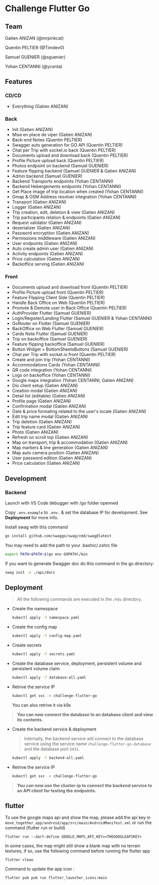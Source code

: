# Challenge Flutter Go

## Team
Gatien ANIZAN (@mrpinkcat)

Quentin PELTIER (@Timdev0)

Samuel GUENIER (@sguenier)

Yohan CENTANNI (@ycenta)

## Features

### CD/CD

- Everything (Gatien ANIZAN)

### Back 

* Init (Gatien ANIZAN)
* Mise en place de viper (Gatien ANIZAN)
* Back-end Notes (Quentin PELTIER)
* Swagger auto generation for GO API (Quentin PELTIER)
* Chat per Trip with socket.io back (Quentin PELTIER)
* Documents upload and download back (Quentin PELTIER)
* Profile Picture upload back (Quentin PELTIER)
* Photos endpoint on backend (Samuel GUENIER)
* Feature flipping backend (Samuel GUENIER & Gatien ANIZAN)
* Admin backend (Samuel GUENIER)
* Backend Transports endpoints (Yohan CENTANNI)
* Backend Hebergements endpoints (Yohan CENTANNI)
* Get Place image of trip location when created (Yohan CENTANNI)
* Gmap & OSM Address resolver integration (Yohan CENTANNI)
* Transport (Gatien ANIZAN)
* Logger (Gatien ANIZAN)
* Trip creation, edit, deletion & view (Gatien ANIZAN)
* Trip participants relation & endpoints (Gatien ANIZAN)
* Request validator (Gatien ANIZAN)
* deserializer (Gatien ANIZAN)
* Password encryption (Gatien ANIZAN)
* Permissions middleware (Gatien ANIZAN)
* User endpoints (Gatien ANIZAN)
* Auto create admin user (Gatien ANIZAN)
* Activity endpoints (Gatien ANIZAN)
* Price calculation (Gatien ANIZAN)
* Backoffice serving (Gatien ANIZAN)

### Front

* Documents upload and download front (Quentin PELTIER)
* Profile Picture upload front (Quentin PELTIER)
* Feature Flipping Client Side (Quentin PELTIER)
* Handle Back Office on Web (Quentin PELTIER)
* Promote & Demote user in Back Office (Quentin PELTIER)
* AuthProvider Flutter (Samuel GUENIER)
* Login/Register/Landing Flutter (Samuel GUENIER & Yohan CENTANNI)
* GoRouter on Flutter (Samuel GUENIER)
* BackOffice on Web Flutter (Samuel GUENIER)
* Cards Note Flutter (Samuel GUENIER)
* Trip on backoffice (Samuel GUENIER)
* Feature flipping backoffice (Samuel GUENIER)
* Button Widget + BottomSheetsButtons (Samuel GUENIER)
* Chat per Trip with socket.io front (Quentin PELTIER)
* Create and join trip (Yohan CENTANNI)
* Accommodations Cards (Yohan CENTANNI)
* QR code integration (Yohan CENTANNI)
* Logs on backoffice (Yohan CENTANNI)
* Google maps integration (Yohan CENTANNI, Gatien ANIZAN)
* Dio client setup (Gatien ANIZAN)
* Creation modal (Gatien ANIZAN)
* Detail list (editable) (Gatien ANIZAN)
* Profile page (Gatien ANIZAN)
* Confirmation modal (Gatien ANIZAN)
* Date & price formating related to the user's locale (Gatien ANIZAN)
* Edit trip name modal (Gatien ANIZAN)
* Trip deletion (Gatien ANIZAN)
* Trip feature card (Gatien ANIZAN)
* Photo (Gatien ANIZAN)
* Refresh on scroll top (Gatien ANIZAN)
* Map on transport, trip & accommodation (Gatien ANIZAN)
* Map markers & line generation (Gatien ANIZAN)
* Map auto camera position (Gatien ANIZAN)
* User password edition (Gatien ANIZAN)
* Price calculation (Gatien ANIZAN)

## Development

### Backend

Launch with VS Code debugger with /go folder openned

Copy `.env.example` to `.env.` & set the database IP for development. See **Deployment** for more info.

Install swag with this command
```bash
go install github.com/swaggo/swag/cmd/swag@latest
```

You may need to add the path to your .bashrc/.zshrc file
```bash
export PATH=$PATH:$(go env GOPATH)/bin
```

If you want to generate Swagger doc do this command in the go directory:
```bash
swag init -o ./api/docs
```

## Deployment

> All the following commands are executed in the `/k8s` directory.

- Create the namespace
  ```bash
  kubectl apply -f namespace.yaml
  ```

- Create the config map
  ```bash
  kubectl apply -f config-map.yaml
  ```

- Create secrets
  ```bash
  kubectl apply -f secrets.yaml
  ```

- Create the database service, deployment, persistent volume and persistent volume claim
  ```bash
  kubectl apply -f database-all.yaml
  ```

- Retrive the service IP
  ```bash
  kubectl get svc -n challenge-flutter-go
  ```
  You can also retrive it via k9s

> **You can now connect the database to an database client and view its contents.**

- Create the backend service & deployment
  
  > Internally, the backend service will connect to the database service using the service name `challenge-flutter-go-database` and the database port `5432`.

  ```bash
  kubectl apply -f backend-all.yaml
  ```

- Retrive the service IP
  ```bash
  kubectl get svc -n challenge-flutter-go
  ```

> **You can now use the cluster-ip to connect the backend service to an API client for testing the endpoints.**

## flutter 
To use the google maps api and show the map, please add the api key in `move_together_app/android/app/src/main/AndroidManifest.xml`
or run the command (flutter run or build)
```
flutter run --dart-define GOOGLE_MAPS_API_KEY=<THEGOOGLEAPIKEY>
```

In some cases, the map might still show a blank map with no terrain textures, if so, use the following command before running the flutter app 
```
flutter clean
```

Command to update the app icon :
```
flutter pub pub run flutter_launcher_icons:main
```
